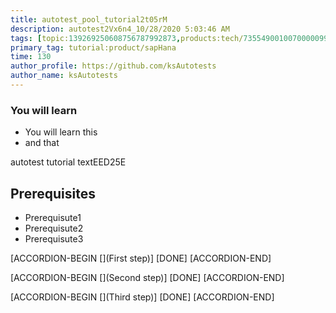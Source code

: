 ```yaml
---
title: autotest_pool_tutorial2t05rM
description: autotest2Vx6n4_10/28/2020 5:03:46 AM
tags: [topic:139269250608756787992873,products:tech/73554900100700000996,tutorial:experience/advanced]
primary_tag: tutorial:product/sapHana
time: 130
author_profile: https://github.com/ksAutotests
author_name: ksAutotests
---
```

### You will learn
- You will learn this
- and that

autotest tutorial textEED25E

## Prerequisites
- Prerequisute1
- Prerequisute2
- Prerequisute3

[ACCORDION-BEGIN [](First step)]
[DONE]
[ACCORDION-END]

[ACCORDION-BEGIN [](Second step)]
[DONE]
[ACCORDION-END]

[ACCORDION-BEGIN [](Third step)]
[DONE]
[ACCORDION-END]


